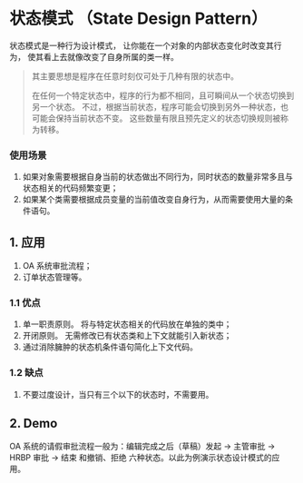 # 状态模式 （State Design Pattern）

状态模式是一种行为设计模式， 让你能在一个对象的内部状态变化时改变其行为， 使其看上去就像改变了自身所属的类一样。

> 其主要思想是程序在任意时刻仅可处于几种有限的状态中。
>
> 在任何一个特定状态中，程序的行为都不相同，且可瞬间从一个状态切换到另一个状态。
> 不过，根据当前状态，程序可能会切换到另外一种状态，也可能会保持当前状态不变。
> 这些数量有限且预先定义的状态切换规则被称为转移。

### 使用场景

1. 如果对象需要根据自身当前的状态做出不同行为，同时状态的数量非常多且与状态相关的代码频繁变更；
2. 如果某个类需要根据成员变量的当前值改变自身行为，从而需要使用大量的条件语句。

## 1. 应用

1. OA 系统审批流程；
2. 订单状态管理等。

### 1.1 优点

1. 单一职责原则。 将与特定状态相关的代码放在单独的类中；
2. 开闭原则。 无需修改已有状态类和上下文就能引入新状态；
3. 通过消除臃肿的状态机条件语句简化上下文代码。

### 1.2 缺点

1. 不要过度设计，当只有三个以下的状态时，不需要用。

## 2. Demo

OA 系统的请假审批流程一般为：编辑完成之后（草稿）发起 -> 主管审批 -> HRBP 审批 -> 结束 和撤销、拒绝 六种状态。以此为例演示状态设计模式的应用。
